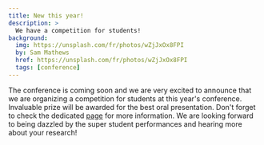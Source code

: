 ```yaml
---
title: New this year! 
description: >
  We have a competition for students!
background:
  img: https://unsplash.com/fr/photos/wZjJxOx8FPI
  by: Sam Mathews
  href: https://unsplash.com/fr/photos/wZjJxOx8FPI
  tags: [conference]
---
```

The conference is coming soon and we are very excited to announce that we are organizing a competition for students at this year's conference. Invaluable prize will be awarded for the best oral presentation.
Don't forget to check the dedicated [page](https://tdwg2023.zohobackstage.com.au/TDWG2023#/presentationinfo?lang=en) for more information. We are looking forward to being dazzled by the super student performances and hearing more about your research!
